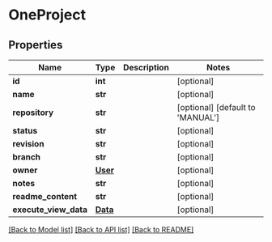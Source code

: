 # OneProject

## Properties
Name | Type | Description | Notes
------------ | ------------- | ------------- | -------------
**id** | **int** |  | [optional] 
**name** | **str** |  | [optional] 
**repository** | **str** |  | [optional] [default to 'MANUAL']
**status** | **str** |  | [optional] 
**revision** | **str** |  | [optional] 
**branch** | **str** |  | [optional] 
**owner** | [**User**](User.md) |  | [optional] 
**notes** | **str** |  | [optional] 
**readme_content** | **str** |  | [optional] 
**execute_view_data** | [**Data**](Data.md) |  | [optional] 

[[Back to Model list]](../README.md#documentation-for-models) [[Back to API list]](../README.md#documentation-for-api-endpoints) [[Back to README]](../README.md)


